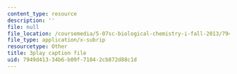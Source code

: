 ```yaml
---
content_type: resource
description: ''
file: null
file_location: /coursemedia/5-07sc-biological-chemistry-i-fall-2013/7949d41334b6b09f71842cb872d88c1d_tFEBiKPv1e8.srt
file_type: application/x-subrip
resourcetype: Other
title: 3play caption file
uid: 7949d413-34b6-b09f-7184-2cb872d88c1d
---
```

